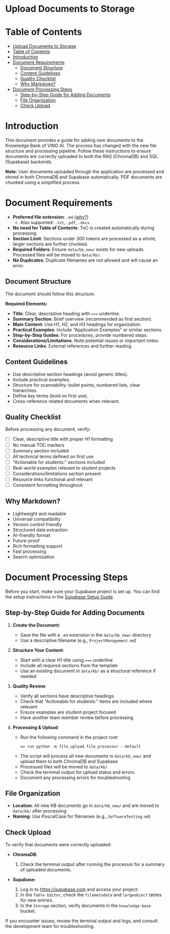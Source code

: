 Upload Documents to Storage
===

# Table of Contents
- [Upload Documents to Storage](#upload-documents-to-storage)
- [Table of Contents](#table-of-contents)
- [Introduction](#introduction)
- [Document Requirements](#document-requirements)
  - [Document Structure](#document-structure)
  - [Content Guidelines](#content-guidelines)
  - [Quality Checklist](#quality-checklist)
  - [Why Markdown?](#why-markdown)
- [Document Processing Steps](#document-processing-steps)
  - [Step-by-Step Guide for Adding Documents](#step-by-step-guide-for-adding-documents)
  - [File Organization](#file-organization)
  - [Check Upload](#check-upload)



# Introduction

This document provides a guide for adding new documents to the Knowledge Bank of VINO AI. The process has changed with the new file structure and processing pipeline. Follow these instructions to ensure documents are correctly uploaded to both the RAG (ChromaDB) and SQL (Supabase) backends.

**Note:** User documents uploaded through the application are processed and stored in both ChromaDB and Supabase automatically. PDF documents are chunked using a simplified process.

# Document Requirements

- **Preferred file extension**: `.md` ([why?](#why-markdown))
  * Also supported: `.txt`, `.pdf`, `.docx`
- **No need for Table of Contents**: ToC is created automatically during processing.
- **Section Limit**: Sections under 300 tokens are processed as a whole; larger sections are further chunked.
- **Required Folders**: Ensure `data/kb_new/` exists for new uploads. Processed files will be moved to `data/kb/`.
- **No Duplicates**: Duplicate filenames are not allowed and will cause an error.

## Document Structure

The document should follow this structure:

**Required Elements:**
- **Title**: Clear, descriptive heading with `===` underline.
- **Summary Section**: Brief overview (recommended as first section).
- **Main Content**: Use H1, H2, and H3 headings for organization.
- **Practical Examples**: Include "Application Examples" or similar sections.
- **Step-by-Step Guides**: For procedures, provide numbered steps.
- **Considerations/Limitations**: Note potential issues or important notes.
- **Resource Links**: External references and further reading.

## Content Guidelines
- Use descriptive section headings (avoid generic titles).
- Include practical examples.
- Structure for scannability: bullet points, numbered lists, clear hierarchies.
- Define key terms (bold on first use).
- Cross-reference related documents when relevant.

## Quality Checklist

Before processing any document, verify:
- [ ] Clear, descriptive title with proper H1 formatting
- [ ] No manual TOC markers
- [ ] Summary section included
- [ ] All technical terms defined on first use
- [ ] "Actionable for students:" sections included
- [ ] Real-world examples relevant to student projects
- [ ] Considerations/limitations section present
- [ ] Resource links functional and relevant
- [ ] Consistent formatting throughout

## Why Markdown?

- Lightweight and readable
- Universal compatibility
- Version control friendly
- Structured data extraction
- AI-friendly format
- Future-proof
- Rich formatting support
- Fast processing
- Search optimization

# Document Processing Steps

Before you start, make sure your Supabase project is set up. You can find the setup instructions in the [Supabase Setup Guide](supabase-setup.md).

## Step-by-Step Guide for Adding Documents

1. **Create the Document**:
   - Save the file with a `.md` extension in the `data/kb_new/` directory
   - Use a descriptive filename (e.g., `ProjectManagement.md`)

2. **Structure Your Content**:
   - Start with a clear H1 title using `===` underline
   - Include all required sections from the template
   - Use an existing document in `data/kb/` as a structural reference if needed

3. **Quality Review**:
   - Verify all sections have descriptive headings
   - Check that "Actionable for students:" items are included where relevant
   - Ensure examples are student-project focused
   - Have another team member review before processing

4. **Processing & Upload**:
   - Run the following command in the project root:
     ```
     uv run python -m file_upload.file_processor --default
     ```
   - The script will process all new documents in `data/kb_new/` and upload them to both ChromaDB and Supabase
   - Processed files will be moved to `data/kb/`
   - Check the terminal output for upload status and errors
   - Document any processing errors for troubleshooting

## File Organization
- **Location**: All new KB documents go in `data/kb_new/` and are moved to `data/kb/` after processing
- **Naming**: Use PascalCase for filenames (e.g., `SoftwareTesting.md`)

## Check Upload

To verify that documents were correctly uploaded:

- **ChromaDB**:
  1. Check the terminal output after running the processor for a summary of uploaded documents.


- **Supabase**:
  1. Log in to https://supabase.com and access your project.
  2. In the `Table Editor`, check the `filemetadata` and `largeobject` tables for new entries.
  3. In the `Storage` section, verify documents in the `knowledge-base` bucket.

If you encounter issues, review the terminal output and logs, and consult the development team for troubleshooting.